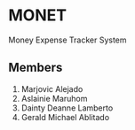 # MONET
Money Expense Tracker System   
## Members
1. Marjovic Alejado
2. Aslainie Maruhom
3. Dainty Deanne Lamberto
4. Gerald Michael Ablitado

